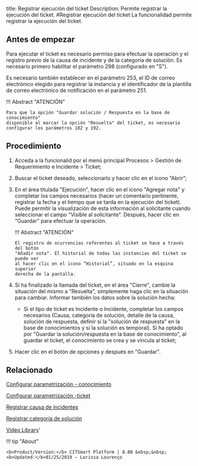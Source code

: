 title: Registrar ejecución del ticket
Description: Permite registrar la ejecución del ticket.
#Registrar ejecución del ticket
La funcionalidad permite registrar la ejecución del ticket.

Antes de empezar
----------------

Para ejecutar el ticket es necesario permiso para efectuar la operación y el
registro previo de la causa de incidente y de la categoría de solución. Es
necesario primero habilitar el parámetro 298 (configurado en "S").

Es necesario también establecer en el parámetro 253, el ID de correo electrónico
elegido para registrar la instancia y el identificador de la plantilla de correo
electrónico de notificación en el parámetro 251.

!!! Abstract "ATENCIÓN"

    Para que la opción "Guardar solución / Respuesta en la base de conocimiento"
    disponible al marcar la opción "Resuelta" del ticket, es necesario
    configurar los parámetros 182 y 192.


Procedimiento
-------------

1.  Acceda a la funcionalid por el menú principal Procesos \> Gestión de
    Requerimiento e Incidente \> Ticket;

2.  Buscar el ticket deseado, seleccionarlo y hacer clic en el icono “Abrir”;

3.  En el área titulada "Ejecución", hacer clic en el icono "Agregar nota" y
    completar los campos necesarios (hacer un comentario pertinente, registrar
    la fecha y el tiempo que se tarda en la ejecución del ticket). Puede
    permitir la visualización de esta información al solicitante cuando
    seleccionar el campo "Visible al solicitante". Después, hacer clic en
    "Guardar" para efectuar la operación.

    !!! Abstract "ATENCIÓN"

        El registro de ocurrencias referentes al ticket se hace a través del botón
        "Añadir nota". El historial de todas las instancias del ticket se puede ver
        al hacer clic en el icono “Historial”, situado en la esquina superior
        derecha de la pantalla.

4.  Si ha finalizado la llamada del ticket, en el área "Cierre", cambie la
    situación del mismo a "Resuelta", simplemente haga clic en la situación para
    cambiar. Informar también los datos sobre la solución hecha:  

       -  Si el tipo de ticket es Incidente o Incidente, completar los campos
          necesarios (Causa, categoría de solución, detalle de la causa, solución
          de respuesta, definir si la "solución de respuesta" en la base de
          conocimientos y si la solución es temporal). Si ha optado por "Guardar
          la solución/respuesta en la base de conocimiento", al guardar el ticket,
          el conocimiento se crea y se vincula al ticket;  

5.  Hacer clic en el botón de opciones y después en "Guardar".

Relacionado
-----------

[Configurar parametrización - conocimiento](/es-es/citsmart-esp-8/platform-administration/parameters-list/configure-parametrization-knowledge.html)

[Configurar parametrización -ticket](/es-es/citsmart-esp-8/platform-administration/parameters-list/configure-parametrization-ticket.html)

[Registrar causa de incidentes](/es-es/citsmart-esp-8/processes/portfolio-and-catalog/configuration/register-cause-incidents.html)

[Registrar categoría de solución](/es-es/citsmart-esp-8/processes/portfolio-and-catalog/configuration/register-solution-category.html)

<i class='fa fa-youtube-play  fa-2x' style='color:#97ce17;vertical-align: middle;'> </i> [Video Library](https://www.youtube.com/playlist?list=PLB5qK2uzf2ROfIFL9F-3s-gomHNzudBEy)'

!!! tip "About"

    <b>Product/Version:</b> CITSmart Platform | 8.00 &nbsp;&nbsp;
    <b>Updated:</b>01/25/2019 – Larissa Lourenço

